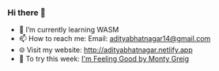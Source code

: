 ### Hi there 👋

- 🌱 I’m currently learning WASM
- 📫 How to reach me: Email: adityabhatnagar14@gmail.com
- 🌐 Visit my website: http://adityabhatnagar.netlify.app
- 🎵 To try this week: [I'm Feeling Good by Monty Greig](https://youtu.be/Vf5SzyxyyR0)

